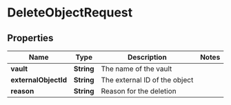 

# DeleteObjectRequest


## Properties

Name | Type | Description | Notes
------------ | ------------- | ------------- | -------------
**vault** | **String** | The name of the vault | 
**externalObjectId** | **String** | The external ID of the object | 
**reason** | **String** | Reason for the deletion | 



